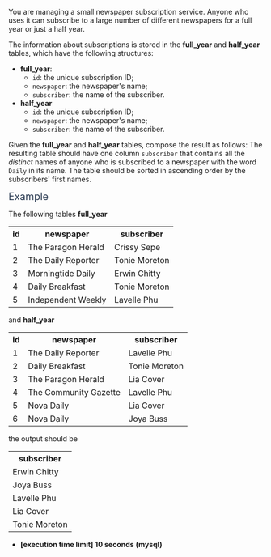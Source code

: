 <p>You are managing a small newspaper subscription service. Anyone who uses it can subscribe to a large number of different newspapers for a full year or just a half year.</p>
<p>The information about subscriptions is stored in the <strong>full_year</strong> and <strong>half_year</strong> tables, which have the following structures:</p>
<ul>
<li><strong>full_year</strong>:
<ul>
<li><code>id</code>: the unique subscription ID;</li>
<li><code>newspaper</code>: the newspaper's name;</li>
<li><code>subscriber</code>: the name of the subscriber.</li>
</ul>
</li>
<li><strong>half_year</strong>
<ul>
<li><code>id</code>: the unique subscription ID;</li>
<li><code>newspaper</code>: the newspaper's name;</li>
<li><code>subscriber</code>: the name of the subscriber.</li>
</ul>
</li>
</ul>
<p>Given the <strong>full_year</strong> and <strong>half_year</strong> tables, compose the result as follows: The resulting table should have one column <code>subscriber</code> that contains all the <em>distinct</em> names of anyone who is subscribed to a newspaper with the word <code>Daily</code> in its name. The table should be sorted in ascending order by the subscribers' first names.</p>
<p><span class="markdown--header" style="color:#2b3b52;font-size:1.4em">Example</span></p>
<p>The following tables <strong>full_year</strong></p>
<table>
<tr>
<th>id</th>
<th>newspaper</th>
<th>subscriber</th>
</tr>
<tr>
  <td>1</td>
  <td>The Paragon Herald</td>
  <td>Crissy Sepe</td>
</tr>
<tr>
  <td>2</td>
  <td>The Daily Reporter</td>
  <td>Tonie Moreton</td>
</tr>
<tr>
  <td>3</td>
  <td>Morningtide Daily</td>
  <td>Erwin Chitty</td>
</tr>
<tr>
  <td>4</td>
  <td>Daily Breakfast</td>
  <td>Tonie Moreton</td>
</tr>
<tr>
  <td>5</td>
  <td>Independent Weekly</td>
  <td>Lavelle Phu</td>
</tr>
</table>
<p>and <strong>half_year</strong></p>
<table>
<tr>
<th>id</th>
<th>newspaper</th>
<th>subscriber</th>
</tr>
<tr>
  <td>1</td>
  <td>The Daily Reporter</td>
  <td>Lavelle Phu</td>
</tr>
<tr>
  <td>2</td>
  <td>Daily Breakfast</td>
  <td>Tonie Moreton</td>
</tr>
<tr>
  <td>3</td>
  <td>The Paragon Herald</td>
  <td>Lia Cover</td>
</tr>
<tr>
  <td>4</td>
  <td>The Community Gazette</td>
  <td>Lavelle Phu</td>
</tr>
<tr>
  <td>5</td>
  <td>Nova Daily</td>
  <td>Lia Cover</td>
</tr>
<tr>
  <td>6</td>
  <td>Nova Daily</td>
  <td>Joya Buss</td>
</tr>
</table>
<p>the output should be</p>
<table>
<tr>
<th>subscriber</th>
</tr>
<tr>
  <td>Erwin Chitty</td>
</tr>
<tr>
  <td>Joya Buss</td>
</tr>
<tr>
  <td>Lavelle Phu</td>
</tr>
<tr>
  <td>Lia Cover</td>
</tr>
<tr>
  <td>Tonie Moreton</td>
</tr>
</table>
<ul>
<li><strong>[execution time limit] 10 seconds (mysql)</strong></li>
</ul>
